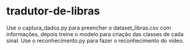 # tradutor-de-libras

Use o captura_dados.py para preencher o dataset_libras.csv com informações, depois treine o modelo para criação das classes de cada sinal. Use o reconhecimento.py para fazer o reconhecimento do video.
